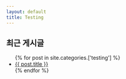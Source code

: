 ```yaml
---
layout: default
title: Testing
---
```


## 최근 게시글

<ul>
  {% for post in site.categories.['testing'] %}
    <li><a href="{{ post.url }}">{{ post.title }}</a></li>
  {% endfor %}
</ul>